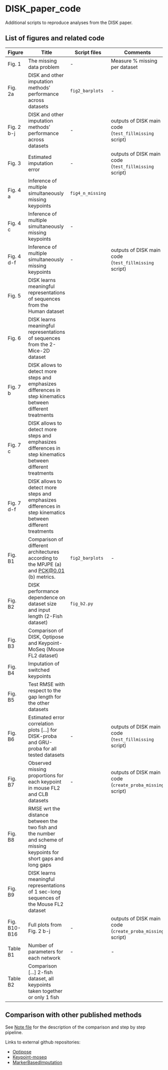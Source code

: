 # DISK_paper_code
Additional scripts to reproduce analyses from the DISK paper.

## List of figures and related code

| Figure                                | Title                                                                                                                  | Script files     | Comments                                                  |
|---------------------------------------|------------------------------------------------------------------------------------------------------------------------|------------------|-----------------------------------------------------------|
| Fig. 1                                | The missing data problem                                                                                               | -                | Measure % missing per dataset                             |
| Fig. 2a                               | DISK and other imputation methods’ performance across datasets                                                         | `fig2_barplots`  | -                                                         |
| Fig. 2 b-j                            | DISK and other imputation methods’ performance across datasets                                                         | -                | outputs of DISK main code (`test_fillmissing` script)     |
| Fig. 3                                | Estimated imputation error                                                                                             | -                | outputs of DISK main code (`test_fillmissing` script)     |
| Fig. 4 a                              | Inference of multiple simultaneously missing keypoints                                                                 | `fig4_n_missing` |                                                           | 
| Fig. 4 c                              | Inference of multiple simultaneously missing keypoints                                                                 | -                |                                                           | 
| Fig. 4 d-f                            | Inference of multiple simultaneously missing keypoints                                                                 | -                | outputs of DISK main code (`test_fillmissing` script)     |
| Fig. 5                                | DISK learns meaningful representations of sequences from the Human dataset                                             |                  |                                                           |
| Fig. 6                                | DISK learns meaningful representations of sequences from the 2-Mice-2D dataset                                         |                  |                                                           |
| Fig. 7 b                              | DISK allows to detect more steps and emphasizes differences in step kinematics between different treatments            |                  |                                                           |
| Fig. 7 c                              | DISK allows to detect more steps and emphasizes differences in step kinematics between different treatments            |                  |                                                           |
| Fig. 7 d-f                            | DISK allows to detect more steps and emphasizes differences in step kinematics between different treatments            |                  |                                                           |
| Fig. B1                               | Comparison of different architectures according to the MPJPE (a) and PCK@0.01 (b) metrics.                             | `fig2_barplots`  | -                                                         |
| Fig. B2                               | DISK performance dependence on dataset size and input length (2-Fish dataset)                                          | `fig_b2.py`      |                                                           | 
| Fig. B3                               | Comparison of DISK, Optipose and Keypoint-MoSeq (Mouse FL2 dataset)                                                    |                  |                                                           |
| Fig. B4                               | Imputation of switched keypoints                                                                                       |                  |                                                           | 
| Fig. B5                               | Test RMSE with respect to the gap length for the other datasets                                                        |                  |                                                           | 
| Fig. B6                               | Estimated error correlation plots [...] for DISK-proba and GRU-proba for all tested datasets                           | -                | outputs of DISK main code (`test_fillmissing` script)     | 
| Fig. B7                               | Observed missing proportions for each keypoint in mouse FL2 and CLB datasets                                           | -                | outputs of DISK main code (`create_proba_missing` script) | 
| Fig. B8 | RMSE wrt the distance between the two fish and the number and scheme of missing keypoints for short gaps and long gaps |                  |                                                           | 
| Fig. B9 | DISK learns meaningful representations of 1 sec-long sequences of the Mouse FL2 dataset                                |                  |                                                           |
| Fig. B10-B16 | Full plots from Fig. 2 b-j                                                                                             | -                | outputs of DISK main code (`create_proba_missing` script) |
| Table B1 | Number of parameters for each network                                                                                  | -                | -                                                         |
| Table B2 | Comparison [...] 2-fish dataset, all keypoints taken together or only 1 fish                                           |                  |                                                           | 


## Comparison with other published methods

See [Note file](notes_comparison_other_methods.md) for the description of the comparison and step by step pipeline.

Links to external github repositories:
- [Optipose](https://github.com/mahir1010/OptiPose)
- [Keypoint-moseq](https://github.com/dattalab/keypoint-moseq)
- [MarkerBasedImputation](https://github.com/diegoaldarondo/MarkerBasedImputation)



